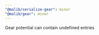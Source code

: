 ```yaml
---
"@malib/serialize-gear": minor
"@malib/gear": minor
---
```


Gear potential can contain undefined entries
